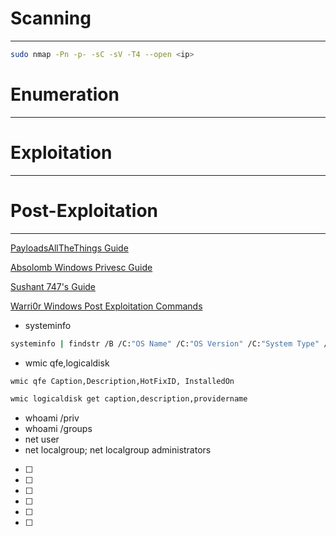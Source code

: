 <!-- ---
layout: default
title: Katana
parent: Proving Grounds Practice - Linux
nav_order: 2
--- -->

# Scanning

---

```bash
sudo nmap -Pn -p- -sC -sV -T4 --open <ip>
```

# Enumeration

---

# Exploitation

---

# Post-Exploitation

---

[PayloadsAllTheThings Guide](https://github.com/swisskyrepo/PayloadsAllTheThings/blob/master/Methodology%20and%20Resources/Windows%20-%20Privilege%20Escalation.md)

[Absolomb Windows Privesc Guide](https://www.absolomb.com/2018-01-26-Windows-Privilege-Escalation-Guide/)

[Sushant 747's Guide](https://sushant747.gitbooks.io/total-oscp-guide/content/privilege_escalation_windows.html)

[Warri0r Windows Post Exploitation Commands](https://tim3warri0r.blogspot.com/)

- systeminfo

```bash
systeminfo | findstr /B /C:"OS Name" /C:"OS Version" /C:"System Type" /C:"Hotfix(s)"
```

- wmic qfe,logicaldisk

```bash
wmic qfe Caption,Description,HotFixID, InstalledOn

wmic logicaldisk get caption,description,providername
```

- whoami /priv
- whoami /groups
- net user
- net localgroup; net localgroup administrators
- [ ]

- [ ]
- [ ]
- [ ]
- [ ]
- [ ]
